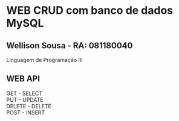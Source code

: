 # WEB CRUD com banco de dados MySQL

## Wellison Sousa - RA: 081180040

Linguagem de Programação III  

## WEB API
GET - SELECT  
PUT - UPDATE  
DELETE - DELETE  
POST - INSERT  